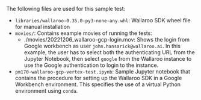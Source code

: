 The following files are used for this sample test:

* `libraries/wallaroo-0.35.0-py3-none-any.whl`: Wallaroo SDK wheel file for manual installation
* `movies/`: Contains example movies of running the tests:
  * ./movies/20221206_wallaroo-gcp-login.mov: Shows the login from Google workbench as user `john.hansarick@wallaroo.ai`.  In this example, the user has to select both the authenticating URL from the Jupyter Notebook, then select `google` from the Wallaroo instance to use the Google authentication to login to the instance.
* `pm170-wallaroo-gcp-vertex-test.ipynb`: Sample Jupyter notebook that contains the procedure for setting up the Wallaroo SDK in a Google Workbench environment.  This specifies the use of a virtual Python environment using `conda`.
